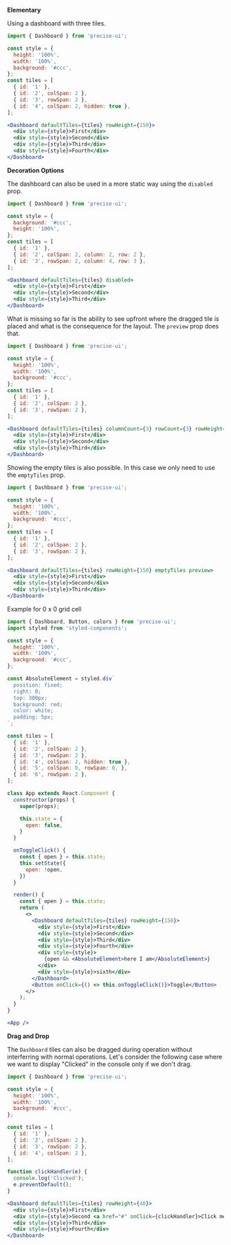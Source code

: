 **Elementary**

Using a dashboard with three tiles.

```jsx
import { Dashboard } from 'precise-ui';

const style = {
  height: '100%',
  width: '100%',
  background: '#ccc',
};
const tiles = [
  { id: '1' },
  { id: '2', colSpan: 2 },
  { id: '3', rowSpan: 2 },
  { id: '4', colSpan: 2, hidden: true },
];

<Dashboard defaultTiles={tiles} rowHeight={150}>
  <div style={style}>First</div>
  <div style={style}>Second</div>
  <div style={style}>Third</div>
  <div style={style}>Fourth</div>
</Dashboard>
```

**Decoration Options**

The dashboard can also be used in a more static way using the `disabled` prop.

```jsx
import { Dashboard } from 'precise-ui';

const style = {
  background: '#ccc',
  height: '100%',
};
const tiles = [
  { id: '1' },
  { id: '2', colSpan: 2, column: 2, row: 2 },
  { id: '3', rowSpan: 2, column: 4, row: 3 },
];

<Dashboard defaultTiles={tiles} disabled>
  <div style={style}>First</div>
  <div style={style}>Second</div>
  <div style={style}>Third</div>
</Dashboard>
```

What is missing so far is the ability to see upfront where the dragged tile is placed and what is the consequence for the layout. The `preview` prop does that.

```jsx
import { Dashboard } from 'precise-ui';

const style = {
  height: '100%',
  width: '100%',
  background: '#ccc',
};
const tiles = [
  { id: '1' },
  { id: '2', colSpan: 2 },
  { id: '3', rowSpan: 2 },
];

<Dashboard defaultTiles={tiles} columnCount={3} rowCount={3} rowHeight={150} preview>
  <div style={style}>First</div>
  <div style={style}>Second</div>
  <div style={style}>Third</div>
</Dashboard>
```

Showing the empty tiles is also possible. In this case we only need to use the `emptyTiles` prop.

```jsx
import { Dashboard } from 'precise-ui';

const style = {
  height: '100%',
  width: '100%',
  background: '#ccc',
};
const tiles = [
  { id: '1' },
  { id: '2', colSpan: 2 },
  { id: '3', rowSpan: 2 },
];

<Dashboard defaultTiles={tiles} rowHeight={150} emptyTiles preview>
  <div style={style}>First</div>
  <div style={style}>Second</div>
  <div style={style}>Third</div>
</Dashboard>
```

Example for 0 x 0 grid cell

```jsx
import { Dashboard, Button, colors } from 'precise-ui';
import styled from 'styled-components';

const style = {
  height: '100%',
  width: '100%',
  background: '#ccc',
};

const AbsoluteElement = styled.div`
  position: fixed;
  right: 0;
  top: 300px;
  background: red;
  color: white;
  padding: 5px;
`;

const tiles = [
  { id: '1' },
  { id: '2', colSpan: 2 },
  { id: '3', rowSpan: 2 },
  { id: '4', colSpan: 2, hidden: true },
  { id: '5', colSpan: 0, rowSpan: 0, },
  { id: '6', rowSpan: 2 },
];

class App extends React.Component {
  constructor(props) {
    super(props);

    this.state = {
      open: false,
    }
  }

  onToggleClick() {
    const { open } = this.state;
    this.setState({
      open: !open,
    })
  }

  render() {
    const { open } = this.state;
    return (
      <>
        <Dashboard defaultTiles={tiles} rowHeight={150}>
          <div style={style}>First</div>
          <div style={style}>Second</div>
          <div style={style}>Third</div>
          <div style={style}>Fourth</div>
          <div style={style}>
            {open && <AbsoluteElement>here I am</AbsoluteElement>}
          </div>
          <div style={style}>sixth</div>
        </Dashboard>
        <Button onClick={() => this.onToggleClick()}>Toggle</Button>
      </>
    );
  }
}

<App />
```

**Drag and Drop**

The `Dashboard` tiles can also be dragged during operation without interferring with normal operations. Let's consider the following case where we want to display "Clicked" in the console only if we don't drag.

```jsx
import { Dashboard } from 'precise-ui';

const style = {
  height: '100%',
  width: '100%',
  background: '#ccc',
};

const tiles = [
  { id: '1' },
  { id: '2', colSpan: 2 },
  { id: '3', rowSpan: 2 },
  { id: '4', colSpan: 2 },
];

function clickHandler(e) {
  console.log('Clicked');
  e.preventDefault();
}

<Dashboard defaultTiles={tiles} rowHeight={40}>
  <div style={style}>First</div>
  <div style={style}>Second <a href="#" onClick={clickHandler}>Click me!</a></div>
  <div style={style}>Third</div>
  <div style={style}>Fourth</div>
</Dashboard>
```
